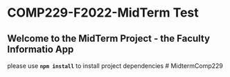 # COMP229-F2022-MidTerm Test

## Welcome to the MidTerm Project - the Faculty Informatio App

please use **`npm install`** to install project dependencies
#   M i d t e r m C o m p 2 2 9  
 